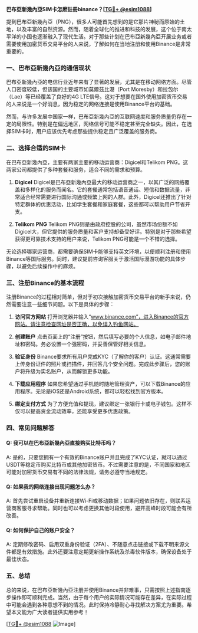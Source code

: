 **巴布亞新幾內亞SIM卡怎麽註冊binance？[[TG💪+ @esim1088](https://t.me/s/esim1088)]**

提到巴布亞新幾內亞（PNG），很多人可能首先想到的是它那片神秘而原始的土地，以及丰富的自然资源。然而，随着全球化的推进和科技的发展，这个位于南太平洋的小国也逐渐融入了现代生活。对于那些计划在巴布亞新幾內亞开展业务或者需要使用加密货币交易平台的人来说，了解如何在当地注册和使用Binance是非常重要的。

### 一、巴布亞新幾內亞的通信现状

巴布亞新幾內亞的电信行业近年来有了显著的发展，尤其是在移动网络方面。尽管人口密度较低，但该国的主要城市如莫爾茲比港（Port Moresby）和拉包尔（Lae）等已经覆盖了良好的4G LTE信号。这对于想要在国外使用加密货币交易的人来说是一个好消息，因为稳定的网络连接是使用Binance平台的基础。

然而，与许多发展中国家一样，巴布亞新幾內亞的互联网速度和服务质量仍存在一定的局限性。特别是在偏远地区，网络信号可能不稳定甚至完全缺失。因此，在选择SIM卡时，用户应该优先考虑那些提供稳定且广泛覆盖的服务商。

### 二、选择合适的SIM卡

在巴布亞新幾內亞，主要有两家主要的移动运营商：Digicel和Telikom PNG。这两家公司都提供了多种套餐和服务，适合不同的需求和预算。

1. **Digicel**
   Digicel是巴布亞新幾內亞最大的移动运营商之一，以其广泛的网络覆盖和多样化的服务而闻名。它的套餐通常包括语音通话、短信和数据流量，非常适合经常需要进行国际沟通或频繁上网的人群。此外，Digicel还推出了针对特定群体的优惠活动，比如学生套餐和家庭套餐，这些都可以帮助用户节省开支。

2. **Telikom PNG**
   Telikom PNG则是由政府控股的公司，虽然市场份额不如Digicel大，但它提供的服务质量和客户支持却备受好评。特别是对于那些希望获得更可靠技术支持的用户来说，Telikom PNG可能是一个不错的选择。

无论选择哪家运营商，都需要确保SIM卡能够支持英文环境，以便顺利注册和使用Binance等国际服务。同时，建议提前咨询客服关于激活国际漫游功能的具体步骤，以避免后续操作中的麻烦。

### 三、注册Binance的基本流程

注册Binance的过程相对简单，但对于初次接触加密货币交易平台的新手来说，仍然需要注意一些细节问题。以下是具体的步骤：

1. **访问官方网站**
   打开浏览器并输入“www.binance.com”，进入Binance的官方网站。请注意检查网址是否正确，以免误入钓鱼网站。

2. **创建账户**
   点击页面上的“注册”按钮，然后填写必要的个人信息，如电子邮件地址和密码。务必设置一个强密码，并妥善保管好相关信息。

3. **验证身份**
   Binance要求所有用户完成KYC（了解你的客户）认证。这通常需要上传身份证件的照片或扫描件，并回答几个安全问题。完成此步骤后，您的账户将升级为实名账户，从而解锁更多功能。

4. **下载应用程序**
   如果您希望通过手机随时随地管理资产，可以下载Binance的应用程序。无论是iOS还是Android系统，都可以轻松找到官方版本。

5. **绑定支付方式**
   为了方便充值和提现，建议绑定一张银行卡或电子钱包。这样不仅可以提高资金流动效率，还能享受更多优惠政策。

### 四、常见问题解答

#### Q: 我可以在巴布亞新幾內亞直接购买比特币吗？
A: 是的，只要您拥有一个有效的Binance账户并且完成了KYC认证，就可以通过USDT等稳定币购买比特币或其他加密货币。不过需要注意的是，不同国家和地区可能对加密货币交易有不同的法律法规，请务必遵守当地规定。

#### Q: 如果我的网络连接出现问题怎么办？
A: 首先尝试重启设备并重新连接Wi-Fi或移动数据；如果问题依旧存在，则联系运营商客服寻求帮助。同时也可以考虑更换其他时段使用，避开高峰时段可能会有所改善。

#### Q: 如何保护自己的账户安全？
A: 定期修改密码、启用双重身份验证（2FA）、不随意点击链接或下载不明来源文件都是有效措施。此外还要注意定期更新操作系统及杀毒软件版本，确保设备处于最佳状态。

### 五、总结

总的来说，在巴布亞新幾內亞注册并使用Binance并非难事，只需按照上述指南逐步操作即可顺利完成。当然，由于每个用户的实际情况可能存在差异，在实际过程中可能会遇到各种意想不到的情况。此时保持冷静耐心寻找解决方案尤为重要。希望本文能为广大读者提供实用参考！

[[TG💪+ @esim1088](https://t.me/s/esim1088) ![Image](https://i.postimg.cc/4NQfJmqS/Snipaste-2025-05-13-00-14-12.png)]